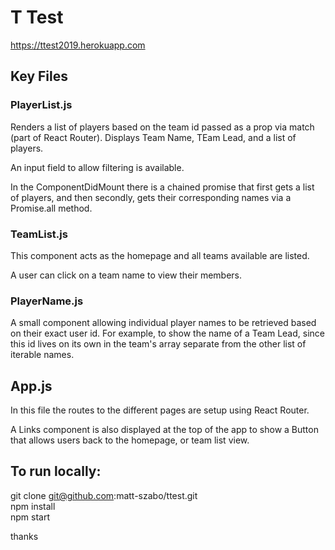 # T Test

https://ttest2019.herokuapp.com

## Key Files

### PlayerList.js

Renders a list of players based on the team id passed as a prop via match (part of React Router).
Displays Team Name, TEam Lead, and a list of players.

An input field to allow filtering is available.

In the ComponentDidMount there is a chained promise that first gets a list of players, and then secondly, gets their corresponding names via a Promise.all method.

### TeamList.js

This component acts as the homepage and all teams available are listed.

A user can click on a team name to view their members.

### PlayerName.js

A small component allowing individual player names to be retrieved based on their exact user id.  For example, to show the name of a Team Lead, since this id lives on its own in the team's array separate from the other list of iterable names.

## App.js


In this file the routes to the different pages are setup using React Router.

A Links component is also displayed at the top of the app to show a Button that allows users back to the homepage, or team list view.




## To run locally:

git clone git@github.com:matt-szabo/ttest.git
<br>
npm install
<br>
npm start

thanks
